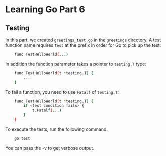 # Learning Go Part 6

## Testing

In this part, we created `greetings_test.go` in the `greetings` directory. A test function name requires `Test` at the prefix in order for Go to pick up the test:

```sh 
    func TestHelloWorld(...)
```

In addition the function parameter takes a pointer to `testing.T` type:

```sh
    func TestHelloWorld(t *testing.T) {
        ...
    }
```

To fail a function, you need to use `Fatalf` of `testing.T`:

```sh
    func TestHelloWorld(t *testing.T) {
        if <test condition fails> {
            t.Fatalf(...)
        }
    }
```

To execute the tests, run the following command:

```sh
    go test
```

You can pass the -v to get verbose output.